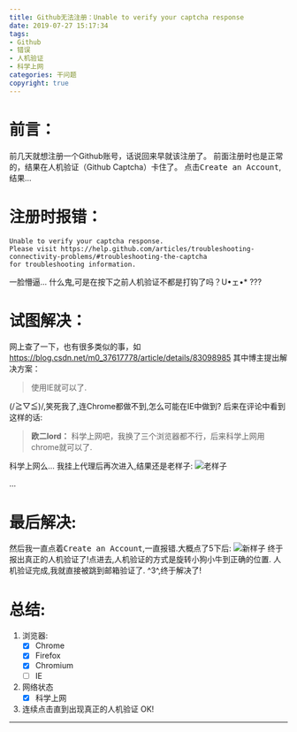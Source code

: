 ```yaml
---
title: Github无法注册：Unable to verify your captcha response
date: 2019-07-27 15:17:34
tags: 
- Github
- 错误
- 人机验证
- 科学上网
categories: 干问题
copyright: true
---
```

# 前言：
前几天就想注册一个Github账号，话说回来早就该注册了。
前面注册时也是正常的，结果在人机验证（Github Captcha）卡住了。
点击<kbd>Create an Account</kbd>,结果...
# 注册时报错：
```
Unable to verify your captcha response. 
Please visit https://help.github.com/articles/troubleshooting-connectivity-problems/#troubleshooting-the-captcha
for troubleshooting information.
```
一脸懵逼...
什么鬼,可是在按下之前人机验证不都是打钩了吗？U•ェ•*
???
# 试图解决：
网上查了一下，也有很多类似的事，如<https://blog.csdn.net/m0_37617778/article/details/83098985>
其中博主提出解决方案：
> 使用IE就可以了.

(/≧▽≦)/,笑死我了,连Chrome都做不到,怎么可能在IE中做到?
后来在评论中看到这样的话:

> **欧二lord：**
> 科学上网吧，我换了三个浏览器都不行，后来科学上网用chrome就可以了.

科学上网么...
我挂上代理后再次进入,结果还是老样子:
![老样子](https://img.cyfan.top/pic/GITHUB_ERROR.jpg "还是老样子啊")

...

# 最后解决:
然后我一直点着<kbd>Create an Account</kbd>,一直报错.大概点了5下后:
![新样子](https://img.cyfan.top/pic/GITHUB_CAPTCHA.jpg "=_=换了个样子")
终于报出真正的人机验证了!点进去,人机验证的方式是旋转小狗小牛到正确的位置.
人机验证完成,我就直接被跳到邮箱验证了.
^3^,终于解决了!
# 总结:
1. 浏览器:
	- [x] Chrome
	- [x] Firefox
	- [x] Chromium
	- [ ] IE
2. 网络状态
	- [x] 科学上网
3. 连续点击直到出现真正的人机验证
OK!
- - -

